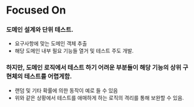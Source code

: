 # Focused On

### 도메인 설계와 단위 테스트.
* 요구사항에 맞는 도메인 객체 추출
* 해당 도메인 내부 필요 기능들 열거 및 테스트 주도 개발.

### 하지만, 도메인 로직에서 테스트 하기 어려운 부분들이 해당 기능의 상위 구현체의 테스트를 어렵게함.
* 랜덤 및 기타 확률에 의한 동작이 예로 들 수 있음
* 위와 같은 상황에서 테스트를 애매하게 하는 로직의 격리를 통해 보완할 수 있음.